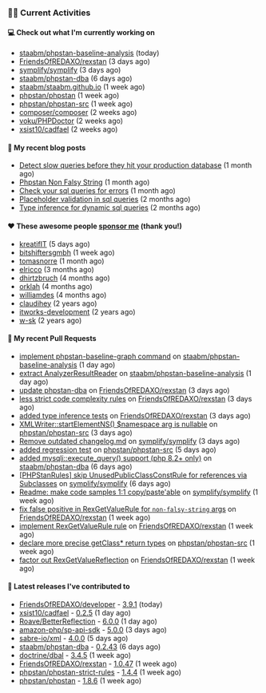 ### 👨‍💻 Current Activities


#### 💻 Check out what I'm currently working on

- [staabm/phpstan-baseline-analysis](https://github.com/staabm/phpstan-baseline-analysis) (today)
- [FriendsOfREDAXO/rexstan](https://github.com/FriendsOfREDAXO/rexstan) (3 days ago)
- [symplify/symplify](https://github.com/symplify/symplify) (3 days ago)
- [staabm/phpstan-dba](https://github.com/staabm/phpstan-dba) (6 days ago)
- [staabm/staabm.github.io](https://github.com/staabm/staabm.github.io) (1 week ago)
- [phpstan/phpstan](https://github.com/phpstan/phpstan) (1 week ago)
- [phpstan/phpstan-src](https://github.com/phpstan/phpstan-src) (1 week ago)
- [composer/composer](https://github.com/composer/composer) (2 weeks ago)
- [voku/PHPDoctor](https://github.com/voku/PHPDoctor) (2 weeks ago)
- [xsist10/cadfael](https://github.com/xsist10/cadfael) (2 weeks ago)


#### 📜 My recent blog posts

- [Detect slow queries before they hit your production database](https://staabm.github.io/2022/08/16/phpstan-dba-query-plan-analysis.html) (1 month ago)
- [Phpstan Non Falsy String](https://staabm.github.io/2022/08/11/phpstan-non-falsy-string.html) (1 month ago)
- [Check your sql queries for errors](https://staabm.github.io/2022/08/05/phpstan-dba-syntax-error-detection.html) (1 month ago)
- [Placeholder validation in sql queries](https://staabm.github.io/2022/07/30/phpstan-dba-placeholder-validation.html) (2 months ago)
- [Type inference for dynamic sql queries](https://staabm.github.io/2022/07/23/phpstan-dba-inference-placeholder.html) (2 months ago)


#### ❤️ These awesome people [sponsor me](https://github.com/sponsors/staabm) (thank you!)

- [kreatifIT](https://github.com/kreatifIT) (5 days ago)
- [bitshiftersgmbh](https://github.com/bitshiftersgmbh) (1 week ago)
- [tomasnorre](https://github.com/tomasnorre) (1 month ago)
- [elricco](https://github.com/elricco) (3 months ago)
- [dhirtzbruch](https://github.com/dhirtzbruch) (4 months ago)
- [orklah](https://github.com/orklah) (4 months ago)
- [williamdes](https://github.com/williamdes) (4 months ago)
- [claudihey](https://github.com/claudihey) (2 years ago)
- [itworks-development](https://github.com/itworks-development) (2 years ago)
- [w-sk](https://github.com/w-sk) (2 years ago)


#### 🔨 My recent Pull Requests

- [implement phpstan-baseline-graph command](https://github.com/staabm/phpstan-baseline-analysis/pull/73) on [staabm/phpstan-baseline-analysis](https://github.com/staabm/phpstan-baseline-analysis) (1 day ago)
- [extract AnalyzerResultReader](https://github.com/staabm/phpstan-baseline-analysis/pull/72) on [staabm/phpstan-baseline-analysis](https://github.com/staabm/phpstan-baseline-analysis) (1 day ago)
- [update phpstan-dba](https://github.com/FriendsOfREDAXO/rexstan/pull/146) on [FriendsOfREDAXO/rexstan](https://github.com/FriendsOfREDAXO/rexstan) (3 days ago)
- [less strict code complexity rules](https://github.com/FriendsOfREDAXO/rexstan/pull/145) on [FriendsOfREDAXO/rexstan](https://github.com/FriendsOfREDAXO/rexstan) (3 days ago)
- [added type inference tests](https://github.com/FriendsOfREDAXO/rexstan/pull/144) on [FriendsOfREDAXO/rexstan](https://github.com/FriendsOfREDAXO/rexstan) (3 days ago)
- [XMLWriter::startElementNS() $namespace arg is nullable](https://github.com/phpstan/phpstan-src/pull/1772) on [phpstan/phpstan-src](https://github.com/phpstan/phpstan-src) (3 days ago)
- [Remove outdated changelog.md](https://github.com/symplify/symplify/pull/4416) on [symplify/symplify](https://github.com/symplify/symplify) (3 days ago)
- [added regression test](https://github.com/phpstan/phpstan-src/pull/1762) on [phpstan/phpstan-src](https://github.com/phpstan/phpstan-src) (5 days ago)
- [added mysqli::execute_query() support (php 8.2&#43; only)](https://github.com/staabm/phpstan-dba/pull/430) on [staabm/phpstan-dba](https://github.com/staabm/phpstan-dba) (6 days ago)
- [[PHPStanRules] skip UnusedPublicClassConstRule for references via Subclasses](https://github.com/symplify/symplify/pull/4413) on [symplify/symplify](https://github.com/symplify/symplify) (6 days ago)
- [Readme: make code samples 1:1 copy/paste&#39;able](https://github.com/symplify/symplify/pull/4410) on [symplify/symplify](https://github.com/symplify/symplify) (1 week ago)
- [fix false positive in RexGetValueRule for `non-falsy-string` args](https://github.com/FriendsOfREDAXO/rexstan/pull/140) on [FriendsOfREDAXO/rexstan](https://github.com/FriendsOfREDAXO/rexstan) (1 week ago)
- [implement RexGetValueRule rule](https://github.com/FriendsOfREDAXO/rexstan/pull/138) on [FriendsOfREDAXO/rexstan](https://github.com/FriendsOfREDAXO/rexstan) (1 week ago)
- [declare more precise getClass* return types](https://github.com/phpstan/phpstan-src/pull/1754) on [phpstan/phpstan-src](https://github.com/phpstan/phpstan-src) (1 week ago)
- [factor out RexGetValueReflection](https://github.com/FriendsOfREDAXO/rexstan/pull/137) on [FriendsOfREDAXO/rexstan](https://github.com/FriendsOfREDAXO/rexstan) (1 week ago)


#### 🔭 Latest releases I've contributed to

- [FriendsOfREDAXO/developer](https://github.com/FriendsOfREDAXO/developer) - [3.9.1](https://github.com/FriendsOfREDAXO/developer/releases/tag/3.9.1) (today)
- [xsist10/cadfael](https://github.com/xsist10/cadfael) - [0.2.5](https://github.com/xsist10/cadfael/releases/tag/0.2.5) (1 day ago)
- [Roave/BetterReflection](https://github.com/Roave/BetterReflection) - [6.0.0](https://github.com/Roave/BetterReflection/releases/tag/6.0.0) (1 day ago)
- [amazon-php/sp-api-sdk](https://github.com/amazon-php/sp-api-sdk) - [5.0.0](https://github.com/amazon-php/sp-api-sdk/releases/tag/5.0.0) (3 days ago)
- [sabre-io/xml](https://github.com/sabre-io/xml) - [4.0.0](https://github.com/sabre-io/xml/releases/tag/4.0.0) (5 days ago)
- [staabm/phpstan-dba](https://github.com/staabm/phpstan-dba) - [0.2.43](https://github.com/staabm/phpstan-dba/releases/tag/0.2.43) (6 days ago)
- [doctrine/dbal](https://github.com/doctrine/dbal) - [3.4.5](https://github.com/doctrine/dbal/releases/tag/3.4.5) (1 week ago)
- [FriendsOfREDAXO/rexstan](https://github.com/FriendsOfREDAXO/rexstan) - [1.0.47](https://github.com/FriendsOfREDAXO/rexstan/releases/tag/1.0.47) (1 week ago)
- [phpstan/phpstan-strict-rules](https://github.com/phpstan/phpstan-strict-rules) - [1.4.4](https://github.com/phpstan/phpstan-strict-rules/releases/tag/1.4.4) (1 week ago)
- [phpstan/phpstan](https://github.com/phpstan/phpstan) - [1.8.6](https://github.com/phpstan/phpstan/releases/tag/1.8.6) (1 week ago)
